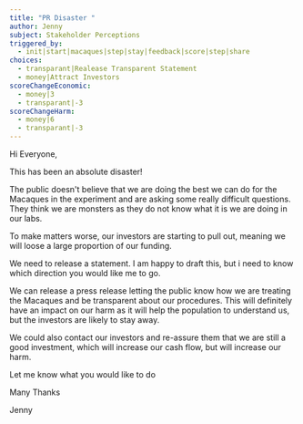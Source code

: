 ```yaml
---
title: "PR Disaster "
author: Jenny
subject: Stakeholder Perceptions
triggered_by:
  - init|start|macaques|step|stay|feedback|score|step|share
choices:
  - transparant|Realease Transparent Statement
  - money|Attract Investors
scoreChangeEconomic:
  - money|3
  - transparant|-3
scoreChangeHarm:
  - money|6
  - transparant|-3
---
```

Hi Everyone,

This has been an absolute disaster!

The public doesn't believe that we are doing the best we can do for the Macaques in the experiment and are asking some really difficult questions. They think we are monsters as they do not know what it is we are doing in our labs.

To make matters worse, our investors are starting to pull out, meaning we will loose a large proportion of our funding. 

We need to release a statement. I am happy to draft this, but i need to know which direction you would like me to go. 


We can release a press release letting the public know how we are treating the Macaques and be transparent about our procedures. This will definitely have an impact on our harm as it will help the population to understand us, but the investors are likely to stay away.

We could also contact our investors and re-assure them that we are still a good investment, which will increase our cash flow, but will increase our harm.

Let me know what you would like to do

Many Thanks

Jenny

